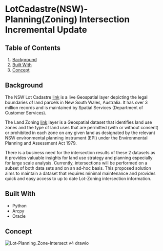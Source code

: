 # LotCadastre(NSW)-Planning(Zoning) Intersection Incremental Update

<!-- TABLE OF CONTENTS -->
## Table of Contents
1. [Background](#background)
2. [Built With](#built-with)
3. [Concept](#concept)


## Background
The NSW Lot Cadastre [link](https://maps.six.nsw.gov.au/arcgis/rest/services/sixmaps/Cadastre/MapServer/0) is a live Geospatial layer depicting the legal boundaries of land parcels in New South Wales, Australia. It has over 3 million records and is maintained by Spatial Services (Department of Customer Services).

The Land Zoning [link](https://mapprod3.environment.nsw.gov.au/arcgis/rest/services/Planning/EPI_Primary_Planning_Layers/MapServer/2) layer is a Geospatial dataset that identifies land use zones and the type of land uses that are permitted (with or without consent) or prohibited in each zone on any given land as designated by the relevant NSW environmental planning instrument (EPI) under the Environmental Planning and Assessment Act 1979.

There is a business need for the intersection results of these 2 datasets as it provides valuable insights for land use strategy and planning especially for large scale analysis. Currently, intersections will be performed on a subset of both data sets and on an ad-hoc basis. This proposed solution aims to maintain a dataset that requires minimal maintenance and provides quick and easy access to up to date Lot-Zoning intersection information.

## Built With

* Python
* Arcpy
* Oracle

## Concept
![Lot-Planning_Zone-Intersect v4 drawio](https://github.com/Pooomr/LotCadastre-Planning-Intersect-Incremental-Update/assets/140774543/6669a6c1-cf61-4577-ab98-4f1a18bfddea)
